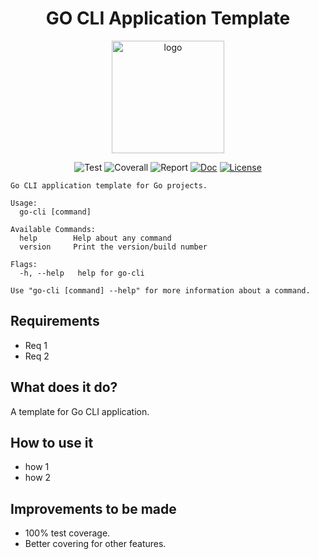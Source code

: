 <h1 align="center">
GO CLI Application Template
</h1>

<p align="center">
  <a href="https://omegion.dev" target="_blank">
    <img width="180" src="https://cdn.logo.com/hotlink-ok/logo-social-sq.png" alt="logo">
  </a>
</p>

<p align="center">
    <img src="https://img.shields.io/github/workflow/status/omegion/go-cli-template/Test" alt="Test"></a>
    <img src="https://coveralls.io/repos/github/omegion/go-cli-template/badge.svg?branch=master" alt="Coverall"></a>
    <img src="https://goreportcard.com/badge/github.com/omegion/go-ddclient-template" alt="Report"></a>
    <a href="http://pkg.go.dev/github.com/omegion/go-ddclient-template"><img src="https://img.shields.io/badge/pkg.go.dev-doc-blue" alt="Doc"></a>
    <a href="https://github.com/omegion/go-ddclient-template/blob/master/LICENSE"><img src="https://img.shields.io/github/license/omegion/go-cli-template" alt="License"></a>
</p>

```shell
Go CLI application template for Go projects.

Usage:
  go-cli [command]

Available Commands:
  help        Help about any command
  version     Print the version/build number

Flags:
  -h, --help   help for go-cli

Use "go-cli [command] --help" for more information about a command.
```

## Requirements

* Req 1
* Req 2

## What does it do?

A template for Go CLI application.

## How to use it

* how 1
* how 2

## Improvements to be made

* 100% test coverage.
* Better covering for other features.

